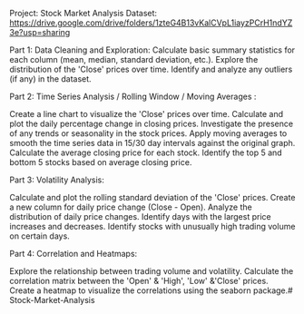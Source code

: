 Project: Stock Market Analysis
Dataset: https://drive.google.com/drive/folders/1zteG4B13vKalCVpL1iayzPCrH1ndYZ3e?usp=sharing

Part 1: Data Cleaning and Exploration:
Calculate basic summary statistics for each column (mean, median, standard deviation, etc.).
Explore the distribution of the 'Close' prices over time.
Identify and analyze any outliers (if any) in the dataset.


Part 2: Time Series Analysis / Rolling Window / Moving Averages :

Create a line chart to visualize the 'Close' prices over time.
Calculate and plot the daily percentage change in closing prices.
Investigate the presence of any trends or seasonality in the stock prices.
Apply moving averages to smooth the time series data in 15/30 day intervals against the original graph.
Calculate the average closing price for each stock.
Identify the top 5 and bottom 5 stocks based on average closing price.


Part 3: Volatility Analysis:

Calculate and plot the rolling standard deviation of the 'Close' prices.
Create a new column for daily price change (Close - Open).
Analyze the distribution of daily price changes.
Identify days with the largest price increases and decreases.
Identify stocks with unusually high trading volume on certain days.


Part 4: Correlation and Heatmaps:

Explore the relationship between trading volume and volatility.
Calculate the correlation matrix between the 'Open' & 'High', 'Low' &'Close' prices.
Create a heatmap to visualize the correlations using the seaborn package.# Stock-Market-Analysis

